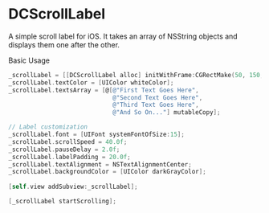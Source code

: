DCScrollLabel
=============

A simple scroll label for iOS. It takes an array of NSString objects and displays them one after the other.

Basic Usage
``` objective-c
_scrollLabel = [[DCScrollLabel alloc] initWithFrame:CGRectMake(50, 150, 200, 40)];
_scrollLabel.textColor = [UIColor whiteColor];
_scrollLabel.textsArray = [@[@"First Text Goes Here",
                             @"Second Text Goes Here",
                             @"Third Text Goes Here",
                             @"And So On..."] mutableCopy];

// Label customization
_scrollLabel.font = [UIFont systemFontOfSize:15];
_scrollLabel.scrollSpeed = 40.0f;
_scrollLabel.pauseDelay = 2.0f;
_scrollLabel.labelPadding = 20.0f;
_scrollLabel.textAlignment = NSTextAlignmentCenter;
_scrollLabel.backgroundColor = [UIColor darkGrayColor];
    
[self.view addSubview:_scrollLabel];

[_scrollLabel startScrolling];
```
